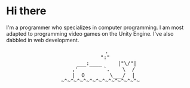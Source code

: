 


<h1> Hi there </h1>
<p>I'm a programmer who specializes in computer programming.
I am most adapted to programming video games on the Unity Engine.
I've also dabbled in web development.</p>
<div align = "center">
    <pre>
    .
   ":"
    ___:____     |"\/"|
  ,'        `.    \  /
  |  O        \___/  |
~^~^~^~^~^~^~^~^~^~^~^~^~
    </pre>
</div>
